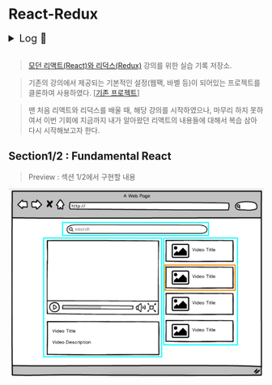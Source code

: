 # React-Redux

<details>
<summary style='font-size:20px'>Log 📖 </summary>
2020 5월 스터디<br />
PAUSE 😭<br />
2021 11월 다시 시작!<br />
<br />
</details>
<br />

> [모던 리액트(React)와 리덕스(Redux)](https://www.udemy.com/react-redux/) 강의를 위한 실습 기록 저장소.

> 기존의 강의에서 제공되는 기본적인 설정(웹팩, 바벨 등)이 되어있는 프로젝트를 클론하여 사용하였다. [[기존 프로젝트](_README.md)]

> 맨 처음 리액트와 리덕스를 배울 때, 해당 강의를 시작하였으나, 마무리 하지 못하여서 이번 기회에 지금까지 내가 알아왔던 리액트의 내용들에 대해서 복습 삼아 다시 시작해보고자 한다.

## Section1/2 : Fundamental React

> Preview : 섹션 1/2에서 구현할 내용

![Preview](screenshots/section2.png)
